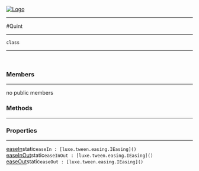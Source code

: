 
[![Logo](../../../../images/logo.png)](../../../../api/index.html)

---



#Quint



---

`class`
<span class="meta">

</span>


---

&nbsp;
&nbsp;

<h3>Members</h3> <hr/>no public members

<h3>Methods</h3> <hr/>

<h3>Properties</h3> <hr/><span class="property apipage">
            <a name="easeIn"><a class="lift" href="#easeIn">easeIn</a></a><span class="inline-block static">static</span><code class="signature apipage">easeIn : [luxe.tween.easing.IEasing]()</code><br/><span class="small_desc_flat"></span>
        </span><span class="property apipage">
            <a name="easeInOut"><a class="lift" href="#easeInOut">easeInOut</a></a><span class="inline-block static">static</span><code class="signature apipage">easeInOut : [luxe.tween.easing.IEasing]()</code><br/><span class="small_desc_flat"></span>
        </span><span class="property apipage">
            <a name="easeOut"><a class="lift" href="#easeOut">easeOut</a></a><span class="inline-block static">static</span><code class="signature apipage">easeOut : [luxe.tween.easing.IEasing]()</code><br/><span class="small_desc_flat"></span>
        </span>

&nbsp;
&nbsp;
&nbsp;